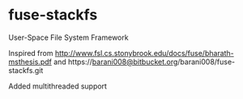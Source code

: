 # fuse-stackfs
User-Space File System Framework

Inspired from http://www.fsl.cs.stonybrook.edu/docs/fuse/bharath-msthesis.pdf
and  https://barani008@bitbucket.org/barani008/fuse-stackfs.git

Added multithreaded support



